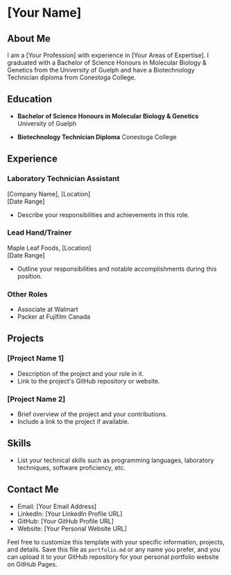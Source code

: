 # [Your Name]

## About Me

I am a [Your Profession] with experience in [Your Areas of Expertise]. I graduated with a Bachelor of Science Honours in Molecular Biology & Genetics from the University of Guelph and have a Biotechnology Technician diploma from Conestoga College.

## Education

- **Bachelor of Science Honours in Molecular Biology & Genetics**
  University of Guelph

- **Biotechnology Technician Diploma**
  Conestoga College

## Experience

### Laboratory Technician Assistant
[Company Name], [Location]  
[Date Range]

- Describe your responsibilities and achievements in this role.

### Lead Hand/Trainer
Maple Leaf Foods, [Location]  
[Date Range]

- Outline your responsibilities and notable accomplishments during this position.

### Other Roles
- Associate at Walmart
- Packer at Fujifilm Canada

## Projects

### [Project Name 1]
- Description of the project and your role in it.
- Link to the project's GitHub repository or website.

### [Project Name 2]
- Brief overview of the project and your contributions.
- Include a link to the project if available.

## Skills

- List your technical skills such as programming languages, laboratory techniques, software proficiency, etc.

## Contact Me

- Email: [Your Email Address]
- LinkedIn: [Your LinkedIn Profile URL]
- GitHub: [Your GitHub Profile URL]
- Website: [Your Personal Website URL]

Feel free to customize this template with your specific information, projects, and details. Save this file as `portfolio.md` or any name you prefer, and you can upload it to your GitHub repository for your personal portfolio website on GitHub Pages.
